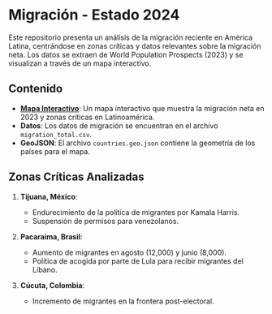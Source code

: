 # Migración - Estado 2024


Este repositorio presenta un análisis de la migración reciente en América Latina, centrándose en zonas críticas y datos relevantes sobre la migración neta. Los datos se extraen de World Population Prospects (2023) y se visualizan a través de un mapa interactivo.

## Contenido

- **[Mapa Interactivo](mapa_migracion_2023_con_zonas_y_datos_ajustados.html)**: Un mapa interactivo que muestra la migración neta en 2023 y zonas críticas en Latinoamérica.
- **Datos**: Los datos de migración se encuentran en el archivo `migration_total.csv`.
- **GeoJSON**: El archivo `countries.geo.json` contiene la geometría de los países para el mapa.

## Zonas Críticas Analizadas

1. **Tijuana, México**:
   - Endurecimiento de la política de migrantes por Kamala Harris.
   - Suspensión de permisos para venezolanos.

2. **Pacaraima, Brasil**:
   - Aumento de migrantes en agosto (12,000) y junio (8,000).
   - Política de acogida por parte de Lula para recibir migrantes del Líbano.

3. **Cúcuta, Colombia**:
   - Incremento de migrantes en la frontera post-electoral.
